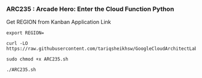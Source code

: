 ### ARC235 :  Arcade Hero: Enter the Cloud Function Python 

Get REGION from Kanban Application Link  

```
export REGION=
```

```
curl -LO https://raw.githubusercontent.com/tariqsheikhsw/GoogleCloudArchitectLabs/main/Solutions/ARC235.sh

sudo chmod +x ARC235.sh

./ARC235.sh
```

